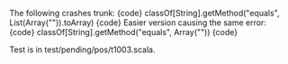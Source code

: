 The following crashes trunk:
{code}
classOf[String].getMethod("equals", List(Array("")).toArray)
{code}
Easier version causing the same error:
{code}
classOf[String].getMethod("equals", Array(""))
{code}

Test is in test/pending/pos/t1003.scala.
